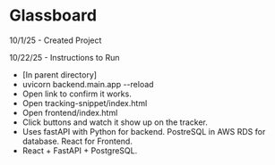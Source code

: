 # Glassboard

10/1/25 - Created Project

10/22/25 - Instructions to Run
- [In parent directory]
- uvicorn backend.main.app --reload
- Open link to confirm it works.
- Open tracking-snippet/index.html
- Open frontend/index.html
- Click buttons and watch it show up on the tracker.
- Uses fastAPI with Python for backend. PostreSQL in AWS RDS for database. React for Frontend.
- React + FastAPI + PostgreSQL.

